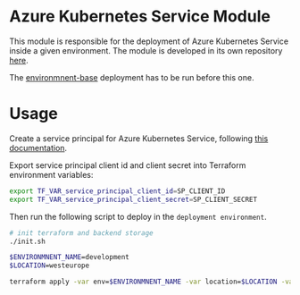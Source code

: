 # Azure Kubernetes Service Module

This module is responsible for the deployment of Azure Kubernetes Service inside a given environment. The module is developed in its own repository [here](https://github.com/jcorioland/terraform-azure-ref-aks-module).

The [environmnent-base](../environment-base/README.md) deployment has to be run before this one.

# Usage

Create a service principal for Azure Kubernetes Service, following [this documentation](https://docs.microsoft.com/en-us/azure/aks/kubernetes-service-principal).

Export service principal client id and client secret into Terraform environment variables:

```bash
export TF_VAR_service_principal_client_id=SP_CLIENT_ID
export TF_VAR_service_principal_client_secret=SP_CLIENT_SECRET
```

Then run the following script to deploy in the `deployment environment`.

```bash
# init terraform and backend storage
./init.sh

$ENVIRONMNENT_NAME=development
$LOCATION=westeurope

terraform apply -var env=$ENVIRONMNENT_NAME -var location=$LOCATION -var kubernetes_version="1.13.5"
```